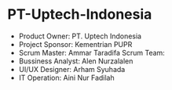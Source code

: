 # PT-Uptech-Indonesia
- Product Owner:	PT. Uptech Indonesia
- Project Sponsor:	Kementrian PUPR
- Scrum Master:	Ammar Taradifa
Scrum Team:	
- Bussiness Analyst:	Alen Nurzalalen
- UI/UX Designer:	Arham Syuhada
- IT Operation:	Aini Nur Fadilah 

